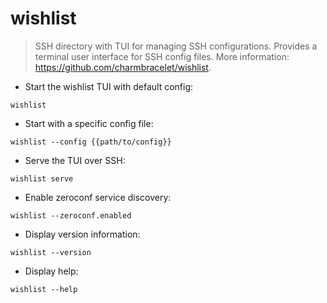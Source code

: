 # wishlist

> SSH directory with TUI for managing SSH configurations.
> Provides a terminal user interface for SSH config files.
> More information: <https://github.com/charmbracelet/wishlist>.

- Start the wishlist TUI with default config:

`wishlist`

- Start with a specific config file:

`wishlist --config {{path/to/config}}`

- Serve the TUI over SSH:

`wishlist serve`

- Enable zeroconf service discovery:

`wishlist --zeroconf.enabled`

- Display version information:

`wishlist --version`

- Display help:

`wishlist --help`

